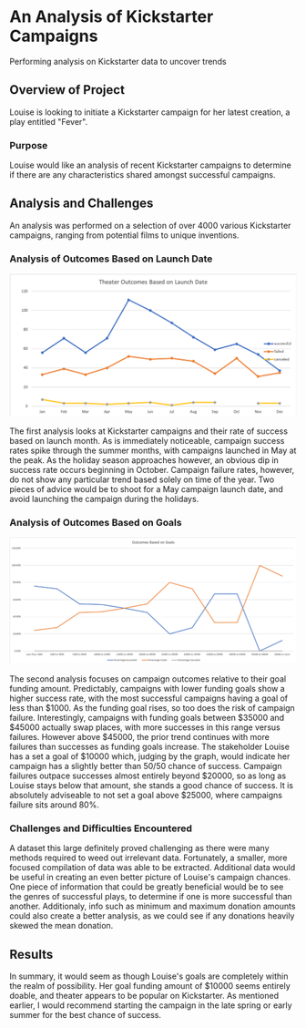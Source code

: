 # An Analysis of Kickstarter Campaigns
Performing analysis on Kickstarter data to uncover trends

## Overview of Project
Louise is looking to initiate a Kickstarter campaign for her latest creation, a play entitled "Fever".

### Purpose
Louise would like an analysis of recent Kickstarter campaigns to determine if there are any characteristics shared amongst successful campaigns.

## Analysis and Challenges
An analysis was performed on a selection of over 4000 various Kickstarter campaigns, ranging from potential films to unique inventions.

### Analysis of Outcomes Based on Launch Date
![Theater_Outcomes_vs_Launch](https://github.com/michael999999999/kickstarter-analysis/blob/main/Theater_Outcomes_vs_Launch.png)

The first analysis looks at Kickstarter campaigns and their rate of success based on launch month. As is immediately noticeable, campaign success rates spike through the summer months, with campaigns launched in May at the peak. As the holiday season approaches however, an obvious dip in success rate occurs beginning in October. Campaign failure rates, however, do not show any particular trend based solely on time of the year. Two pieces of advice would be to shoot for a May campaign launch date, and avoid launching the campaign during the holidays.

### Analysis of Outcomes Based on Goals
![Outcomes_vs_Goals](https://github.com/michael999999999/kickstarter-analysis/blob/main/Outcomes_vs_Goals.png)

The second analysis focuses on campaign outcomes relative to their goal funding amount. Predictably, campaigns with lower funding goals show a higher success rate, with the most successful campaigns having a goal of less than $1000. As the funding goal rises, so too does the risk of campaign failure. Interestingly, campaigns with funding goals between $35000 and $45000 actually swap places, with more successes in this range versus failures. However above $45000, the prior trend continues with more failures than successes as funding goals increase. The stakeholder Louise has a set a goal of $10000 which, judging by the graph, would indicate her campaign has a slightly better than 50/50 chance of success. Campaign failures outpace successes almost entirely beyond $20000, so as long as Louise stays below that amount, she stands a good chance of success. It is absolutely adviseable to not set a goal above $25000, where campaigns failure sits around 80%.

### Challenges and Difficulties Encountered
A dataset this large definitely proved challenging as there were many methods required to weed out irrelevant data. Fortunately, a smaller, more focused compilation of data was able to be extracted. Additional data would be useful in creating an even better picture of Louise's campaign chances. One piece of information that could be greatly beneficial would be to see the genres of successful plays, to determine if one is more successful than another. Additionaly, info such as minimum and maximum donation amounts could also create a better analysis, as we could see if any donations heavily skewed the mean donation. 

## Results
In summary, it would seem as though Louise's goals are completely within the realm of possibility. Her goal funding amount of $10000 seems entirely doable, and theater appears to be popular on Kickstarter. As mentioned earlier, I would recommend starting the campaign in the late spring or early summer for the best chance of success.
